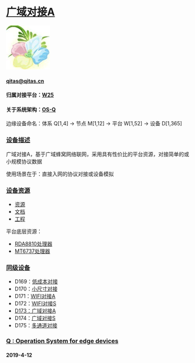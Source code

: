 ﻿# [广域对接A](https://github.com/OS-Q/D173)
[![sites](OS-Q/OS-Q.png)](http://www.OS-Q.com)
####  qitas@qitas.cn
#### 归属对接平台：[W25](https://github.com/OS-Q/W25)
#### 关于系统架构：[OS-Q](https://github.com/OS-Q/OS-Q)
边缘设备命名：体系 Q[1,4] -> 节点 M[1,12] -> 平台 W[1,52] -> 设备 D[1,365]
### [设备描述](https://github.com/OS-Q/D173/wiki) 

广域对接A，基于广域蜂窝网络联网，采用具有性价比的平台资源，对接简单的或小规模协议数据

使用场景在于：直接入网的协议对接或设备模拟

### [设备资源](OS-Q/)

- [资源](src/)
- [文档](docs/)
- [工程](project/)

平台底层资源：

- [RDA8810处理器](https://github.com/sochub/RDA8810) 
- [MT6737处理器](https://github.com/sochub/MT6737) 


### [同级设备](https://github.com/OS-Q/W25)

- D169：[低成本对接](https://github.com/OS-Q/D169)
- D170：[小尺寸对接](https://github.com/OS-Q/D170)
- D171：[WIFI对接A](https://github.com/OS-Q/D171)
- D172：[WIFI对接S](https://github.com/OS-Q/D172)
- [D173：广域对接A](https://github.com/OS-Q/D173)
- D174：[广域对接S](https://github.com/OS-Q/D174)
- D175：[多通道对接](https://github.com/OS-Q/D175)

### [Q : Operation System for edge devices](http://www.OS-Q.com/Edge/M6)
####  2019-4-12




